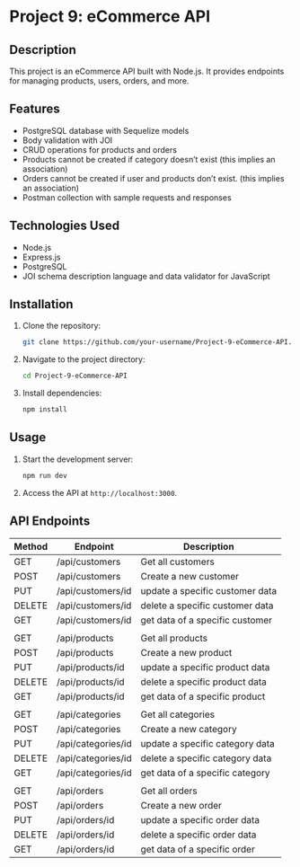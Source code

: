 # Project 9: eCommerce API

## Description
This project is an eCommerce API built with Node.js. It provides endpoints for managing products, users, orders, and more.

## Features
- PostgreSQL database with Sequelize models
- Body validation with JOI
- CRUD operations for products and orders
- Products cannot be created if category doesn’t exist (this implies an association)
- Orders cannot be created if user and products don’t exist. (this implies an association)
- Postman collection with sample requests and responses

## Technologies Used
- Node.js
- Express.js
- PostgreSQL
- JOI schema description language and data validator for JavaScript

## Installation
1. Clone the repository:
    ```bash
    git clone https://github.com/your-username/Project-9-eCommerce-API.git
    ```
2. Navigate to the project directory:
    ```bash
    cd Project-9-eCommerce-API
    ```
3. Install dependencies:
    ```bash
    npm install
    ```

## Usage
1. Start the development server:
    ```bash
    npm run dev
    ```
2. Access the API at `http://localhost:3000`.

## API Endpoints
| Method | Endpoint         | Description               |
|--------|------------------|---------------------------|
| GET    | /api/customers    | Get all customers          |
| POST   | /api/customers    | Create a new customer      |
| PUT   | /api/customers/id    | update a specific customer data  |
| DELETE   | /api/customers/id    | delete a specific customer data  |
| GET   | /api/customers/id    | get data of a specific customer  |
| |||
| GET    | /api/products    | Get all products          |
| POST   | /api/products    | Create a new product      |
| PUT   | /api/products/id    | update a specific product data  |
| DELETE   | /api/products/id    | delete a specific product data  |
| GET   | /api/products/id    | get data of a specific product  |
| |||
| GET    | /api/categories    | Get all categories          |
| POST   | /api/categories    | Create a new category      |
| PUT   | /api/categories/id    | update a specific category data  |
| DELETE   | /api/categories/id    | delete a specific category data  |
| GET   | /api/categories/id    | get data of a specific category  |
| |||
| GET    | /api/orders      | Get all orders            |
| POST   | /api/orders      | Create a new order        |
| PUT   | /api/orders/id    | update a specific order data  |
| DELETE   | /api/orders/id    | delete a specific order data  |
| GET   | /api/orders/id    | get data of a specific order  |

